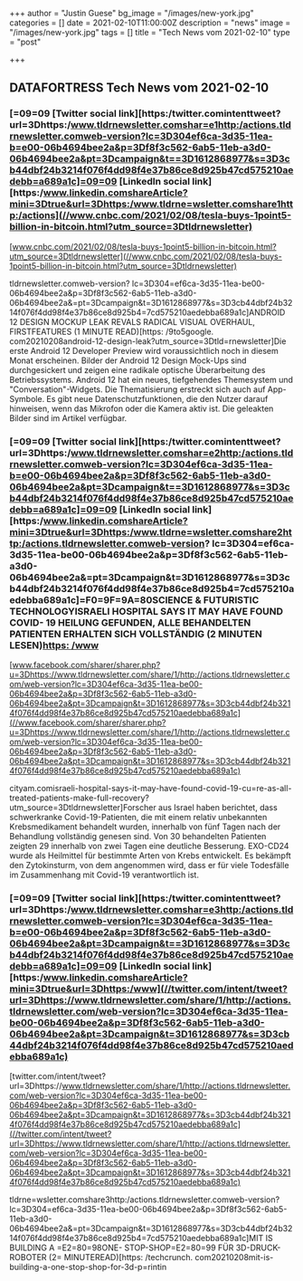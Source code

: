 +++
author = "Justin Guese"
bg_image = "/images/new-york.jpg"
categories = []
date = 2021-02-10T11:00:00Z
description = "news"
image = "/images/new-york.jpg"
tags = []
title = "Tech News vom 2021-02-10"
type = "post"

+++

        
## DATAFORTRESS Tech News vom 2021-02-10





### [=09=09 [Twitter social link][https:/twitter.comintenttweet?url=3Dhttps:/www.tldrnewsletter.comshar=e1http:/actions.tldrnewsletter.comweb-version?lc=3D304ef6ca-3d35-11ea-b=e00-06b4694bee2a&p=3Df8f3c562-6ab5-11eb-a3d0-06b4694bee2a&pt=3Dcampaign&t==3D1612868977&s=3D3cb44dbf24b3214f076f4dd98f4e37b86ce8d925b47cd575210aedebb=a689a1c]=09=09 [LinkedIn social link][https:/www.linkedin.comshareArticle?mini=3Dtrue&url=3Dhttps:/www.tldrne=wsletter.comshare1http:/actions](//www.cnbc.com/2021/02/08/tesla-buys-1point5-billion-in-bitcoin.html?utm_source=3Dtldrnewsletter)


[www.cnbc.com/2021/02/08/tesla-buys-1point5-billion-in-bitcoin.html?utm_source=3Dtldrnewsletter](//www.cnbc.com/2021/02/08/tesla-buys-1point5-billion-in-bitcoin.html?utm_source=3Dtldrnewsletter)


tldrnewsletter.comweb-version? lc=3D304=ef6ca-3d35-11ea-be00-06b4694bee2a&p=3Df8f3c562-6ab5-11eb-a3d0- 06b4694bee2a&=pt=3Dcampaign&t=3D1612868977&s=3D3cb44dbf24b3214f076f4dd98f4e37b86ce8d925b4=7cd575210aedebba689a1c]ANDROID 12 DESIGN MOCKUP LEAK REVALS RADICAL VISUAL OVERHAUL, FIRSTFEATURES (1 MINUTE READ)[https: /9to5google. com20210208android-12-design-leak?utm_source=3Dtld=rnewsletter]Die erste Android 12 Developer Preview wird voraussichtlich noch in diesem Monat erscheinen. Bilder der Android 12 Design Mock-Ups sind durchgesickert und zeigen eine radikale optische Überarbeitung des Betriebssystems. Android 12 hat ein neues, tiefgehendes Themesystem und "Conversation"-Widgets. Die Thematisierung erstreckt sich auch auf App-Symbole. Es gibt neue Datenschutzfunktionen, die den Nutzer darauf hinweisen, wenn das Mikrofon oder die Kamera aktiv ist. Die geleakten Bilder sind im Artikel verfügbar.


### [=09=09 [Twitter social link][https:/twitter.comintenttweet?url=3Dhttps:/www.tldrnewsletter.comshar=e2http:/actions.tldrnewsletter.comweb-version?lc=3D304ef6ca-3d35-11ea-b=e00-06b4694bee2a&p=3Df8f3c562-6ab5-11eb-a3d0-06b4694bee2a&pt=3Dcampaign&t==3D1612868977&s=3D3cb44dbf24b3214f076f4dd98f4e37b86ce8d925b47cd575210aedebb=a689a1c]=09=09 [LinkedIn social link][https:/www.linkedin.comshareArticle?mini=3Dtrue&url=3Dhttps:/www.tldrne=wsletter.comshare2http:/actions.tldrnewsletter.comweb-version? lc=3D304=ef6ca-3d35-11ea-be00-06b4694bee2a&p=3Df8f3c562-6ab5-11eb-a3d0- 06b4694bee2a&=pt=3Dcampaign&t=3D1612868977&s=3D3cb44dbf24b3214f076f4dd98f4e37b86ce8d925b4=7cd575210aedebba689a1c]=F0=9F=9A=80SCIENCE & FUTURISTIC TECHNOLOGYISRAELI HOSPITAL SAYS IT MAY HAVE FOUND COVID- 19 HEILUNG GEFUNDEN, ALLE BEHANDELTEN PATIENTEN ERHALTEN SICH VOLLSTÄNDIG (2 MINUTEN LESEN)[https: /www](//www.facebook.com/sharer/sharer.php?u=3Dhttps://www.tldrnewsletter.com/share/1/http://actions.tldrnewsletter.com/web-version?lc=3D304ef6ca-3d35-11ea-be00-06b4694bee2a&p=3Df8f3c562-6ab5-11eb-a3d0-06b4694bee2a&pt=3Dcampaign&t=3D1612868977&s=3D3cb44dbf24b3214f076f4dd98f4e37b86ce8d925b47cd575210aedebba689a1c)


[www.facebook.com/sharer/sharer.php?u=3Dhttps://www.tldrnewsletter.com/share/1/http://actions.tldrnewsletter.com/web-version?lc=3D304ef6ca-3d35-11ea-be00-06b4694bee2a&p=3Df8f3c562-6ab5-11eb-a3d0-06b4694bee2a&pt=3Dcampaign&t=3D1612868977&s=3D3cb44dbf24b3214f076f4dd98f4e37b86ce8d925b47cd575210aedebba689a1c](//www.facebook.com/sharer/sharer.php?u=3Dhttps://www.tldrnewsletter.com/share/1/http://actions.tldrnewsletter.com/web-version?lc=3D304ef6ca-3d35-11ea-be00-06b4694bee2a&p=3Df8f3c562-6ab5-11eb-a3d0-06b4694bee2a&pt=3Dcampaign&t=3D1612868977&s=3D3cb44dbf24b3214f076f4dd98f4e37b86ce8d925b47cd575210aedebba689a1c)


cityam.comisraeli-hospital-says-it-may-have-found-covid-19-cu=re-as-all-treated-patients-make-full-recovery?utm_source=3Dtldrnewsletter]Forscher aus Israel haben berichtet, dass schwerkranke Covid-19-Patienten, die mit einem relativ unbekannten Krebsmedikament behandelt wurden, innerhalb von fünf Tagen nach der Behandlung vollständig genesen sind. Von 30 behandelten Patienten zeigten 29 innerhalb von zwei Tagen eine deutliche Besserung. EXO-CD24 wurde als Heilmittel für bestimmte Arten von Krebs entwickelt. Es bekämpft den Zytokinsturm, von dem angenommen wird, dass er für viele Todesfälle im Zusammenhang mit Covid-19 verantwortlich ist.


### [=09=09 [Twitter social link][https:/twitter.comintenttweet?url=3Dhttps:/www.tldrnewsletter.comshar=e3http:/actions.tldrnewsletter.comweb-version?lc=3D304ef6ca-3d35-11ea-b=e00-06b4694bee2a&p=3Df8f3c562-6ab5-11eb-a3d0-06b4694bee2a&pt=3Dcampaign&t==3D1612868977&s=3D3cb44dbf24b3214f076f4dd98f4e37b86ce8d925b47cd575210aedebb=a689a1c]=09=09 [LinkedIn social link][https:/www.linkedin.comshareArticle?mini=3Dtrue&url=3Dhttps:/www](//twitter.com/intent/tweet?url=3Dhttps://www.tldrnewsletter.com/share/1/http://actions.tldrnewsletter.com/web-version?lc=3D304ef6ca-3d35-11ea-be00-06b4694bee2a&p=3Df8f3c562-6ab5-11eb-a3d0-06b4694bee2a&pt=3Dcampaign&t=3D1612868977&s=3D3cb44dbf24b3214f076f4dd98f4e37b86ce8d925b47cd575210aedebba689a1c)


[twitter.com/intent/tweet?url=3Dhttps://www.tldrnewsletter.com/share/1/http://actions.tldrnewsletter.com/web-version?lc=3D304ef6ca-3d35-11ea-be00-06b4694bee2a&p=3Df8f3c562-6ab5-11eb-a3d0-06b4694bee2a&pt=3Dcampaign&t=3D1612868977&s=3D3cb44dbf24b3214f076f4dd98f4e37b86ce8d925b47cd575210aedebba689a1c](//twitter.com/intent/tweet?url=3Dhttps://www.tldrnewsletter.com/share/1/http://actions.tldrnewsletter.com/web-version?lc=3D304ef6ca-3d35-11ea-be00-06b4694bee2a&p=3Df8f3c562-6ab5-11eb-a3d0-06b4694bee2a&pt=3Dcampaign&t=3D1612868977&s=3D3cb44dbf24b3214f076f4dd98f4e37b86ce8d925b47cd575210aedebba689a1c)


tldrne=wsletter.comshare3http:/actions.tldrnewsletter.comweb-version? lc=3D304=ef6ca-3d35-11ea-be00-06b4694bee2a&p=3Df8f3c562-6ab5-11eb-a3d0- 06b4694bee2a&=pt=3Dcampaign&t=3D1612868977&s=3D3cb44dbf24b3214f076f4dd98f4e37b86ce8d925b4=7cd575210aedebba689a1c]MIT IS BUILDING A =E2=80=98ONE- STOP-SHOP=E2=80=99 FÜR 3D-DRUCK-ROBOTER (2= MINUTEREAD)[https: /techcrunch. com20210208mit-is-building-a-one-stop-shop-for-3d-p=rintin